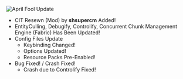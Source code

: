 ![April Fool Update](https://github.com/NotAGanesh/OptiNa-Reborn/tree/main/assets/april_fool_update_banner_2024.png?raw=true)
- CIT Resewn (Mod) by **shsupercm** Added!
- EntityCulling, Debugify, Controlify, Concurrent Chunk Management Engine (Fabric) Has Been Updated!
- Config Files Update
   - Keybinding Changed!
   - Options Updated!
   - Resource Packs Pre-Enabled!
- Bug Fixed! / Crash Fixed!
   - Crash due to Controlify Fixed!
